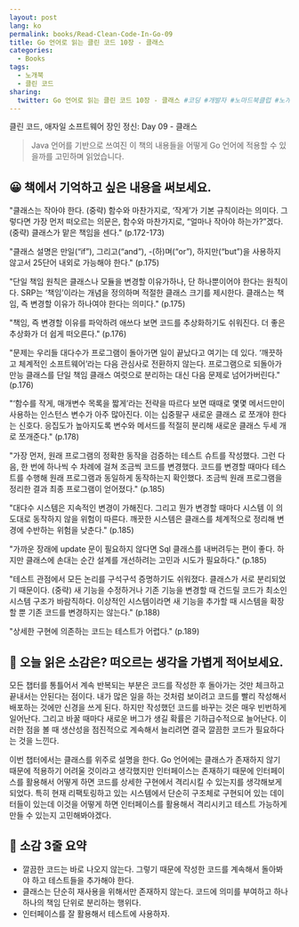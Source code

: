 ```yaml
---
layout: post
lang: ko
permalink: books/Read-Clean-Code-In-Go-09
title: Go 언어로 읽는 클린 코드 10장 - 클래스
categories:
  - Books
tags:
  - 노개북
  - 클린 코드
sharing:
  twitter: Go 언어로 읽는 클린 코드 10장 - 클래스 #코딩 #개발자 #노마드북클럽 #노개북
---
```


클린 코드, 애자일 소프트웨어 장인 정신: Day 09 - 클래스

> Java 언어를 기반으로 쓰여진 이 책의 내용들을 어떻게 Go 언어에 적용할 수 있을까를 고민하며 읽었습니다.

## 😀 책에서 기억하고 싶은 내용을 써보세요.

"클래스는 작아야 한다. (중략) 함수와 마찬가지로, ‘작게’가 기본 규칙이라는 의미다. 그렇다면 가장 먼저 떠오르는 의문은, 함수와 마찬가지로, “얼마나 작아야 하는가?”겠다. (중략) 클래스가 맡은 책임을 센다." (p.172-173)

"클래스 설명은 만일(“if”), 그리고(“and”), -(하)며(“or”), 하지만(“but”)을 사용하지 않고서 25단어 내외로 가능해야 한다." (p.175)

"단일 책임 원칙은 클래스나 모듈을 변경할 이유가하나, 단 하나뿐이어야 한다는 원칙이다. SRP는 ‘책임’이라는 개념을 정의하며 적절한 클래스 크기를 제시한다. 클래스는 책임, 즉 변경할 이유가 하나여야 한다는 의미다." (p.175)

"책임, 즉 변경할 이유를 파악하려 애쓰다 보면 코드를 추상화하기도 쉬워진다. 더 좋은 추상화가 더 쉽게 떠오른다." (p.176)

"문제는 우리들 대다수가 프로그램이 돌아가면 일이 끝났다고 여기는 데 있다. ‘깨끗하고 체계적인 소프트웨어’라는 다음 관심사로 전환하지 않는다. 프로그램으로 되돌아가 만능 클래스를 단일 책임 클래스 여럿으로 분리하는 대신 다음 문제로 넘어가버린다." (p.176)

"‘함수를 작게, 매개변수 목록을 짧게’라는 전략을 따르다 보면 때때로 몇몇 메서드만이 사용하는 인스턴스 변수가 아주 많아진다. 이는 십중팔구 새로운 클래스 로 쪼개야 한다는 신호다. 응집도가 높아지도록 변수와 메서드를 적절히 분리해 새로운 클래스 두세 개로 쪼개준다." (p.178)

"가장 먼저, 원래 프로그램의 정확한 동작을 검증하는 테스트 슈트를 작성했다. 그런 다음, 한 번에 하나씩 수 차례에 걸쳐 조금씩 코드를 변경했다. 코드를 변경할 때마다 테스트를 수행해 원래 프로그램과 동일하게 동작하는지 확인했다. 조금씩 원래 프로그램을 정리한 결과 최종 프로그램이 얻어졌다." (p.185)

"대다수 시스템은 지속적인 변경이 가해진다. 그리고 뭔가 변경할 때마다 시스템 이 의도대로 동작하지 않을 위험이 따른다. 깨끗한 시스템은 클래스를 체계적으로 정리해 변경에 수반하는 위험을 낮춘다." (p.185)

"가까운 장래에 update 문이 필요하지 않다면 Sql 클래스를 내버려두는 편이 좋다. 하지만 클래스에 손대는 순간 설계를 개선하려는 고민과 시도가 필요하다." (p.185)

"테스트 관점에서 모든 논리를 구석구석 증명하기도 쉬워졌다. 클래스가 서로 분리되었기 때문이다. (중략) 새 기능을 수정하거나 기존 기능을 변경할 때 건드릴 코드가 최소인 시스템 구조가 바람직하다. 이상적인 시스템이라면 새 기능을 추가할 때 시스템을 확장 할 뿐 기존 코드를 변경하지는 않는다." (p.188)

"상세한 구현에 의존하는 코드는 테스트가 어렵다." (p.189)

## 🤔 오늘 읽은 소감은? 떠오르는 생각을 가볍게 적어보세요.

모든 챕터를 통틀어서 계속 반복되는 부분은 코드를 작성한 후 돌아가는 것만 체크하고 끝내서는 안된다는 점이다. 내가 많은 일을 하는 것처럼 보이려고 코드를 빨리 작성해서 배포하는 것에만 신경을 쓰게 된다. 하지만 작성했던 코드를 바꾸는 것은 매우 빈번하게 일어난다. 그리고 바꿀 때마다 새로운 버그가 생길 확률은 기하급수적으로 늘어난다. 이러한 점을 볼 때 생산성을 점진적으로 계속해서 늘리려면 결국 깔끔한 코드가 필요하다는 것을 느낀다.

이번 챕터에서는 클래스를 위주로 설명을 한다. Go 언어에는 클래스가 존재하지 않기 때문에 적용하기 어려울 것이라고 생각했지만 인터페이스는 존재하기 때문에 인터페이스를 활용해서 어떻게 하면 코드를 상세한 구현에서 격리시킬 수 있는지를 생각해보게 되었다. 특히 현재 리팩토링하고 있는 시스템에서 단순히 구조체로 구현되어 있는 데이터들이 있는데 이것을 어떻게 하면 인터페이스를 활용해서 격리시키고 테스트 가능하게 만들 수 있는지 고민해봐야겠다.

## 👀 소감 3줄 요약

- 깔끔한 코드는 바로 나오지 않는다. 그렇기 때문에 작성한 코드를 계속해서 돌아봐야 하고 테스트들을 추가해야 한다.
- 클래스는 단순히 재사용을 위해서만 존재하지 않는다. 코드에 의미를 부여하고 하나하나의 책임 단위로 분리하는 행위다.
- 인터페이스를 잘 활용해서 테스트에 사용하자.